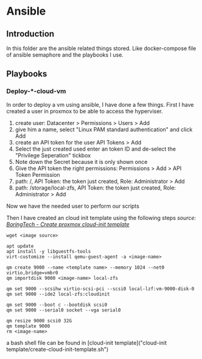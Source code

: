 # Ansible

## Introduction

In this folder are the ansible related things stored. Like docker-compose file of ansible semaphore and the playbooks I use.

## Playbooks

### Deploy-\*-cloud-vm

In order to deploy a vm using ansible, I have done a few things. First I have created a user in proxmox to be able to access the hyperviser.

1. create user: Datacenter > Permissions > Users > Add
2. give him a name, select "Linux PAM standard authentication" and click Add
3. create an API token for the user API Tokens > Add
4. Select the just created used enter an token ID and de-select the "Privilege Seperation" tickbox
5. Note down the Secret because it is only shown once
6. Give the API token the right permissions: Permissions > Add > API Token Permission
7. path: /, API Token: the token just created, Role: Administrator > Add
8. path: /storage/local-zfs, API Token: the token just created, Role: Administrator > Add

Now we have the needed user to perform our scripts

Then I have created an cloud init template using the following steps
_source: [BoringTech - Create proxmox cloud-init template](https://boringtech.net/blog/create-proxmox-cloud-init-templates/)_

```shell
wget <image source>

```

```shell
apt update
apt install -y libguestfs-tools
virt-customize --install qemu-guest-agent -a <image-name>
```

```shell
qm create 9000 --name <template name> --memory 1024 --net0 virtio,bridge=vmbr0
qm importdisk 9000 <image-name> local-zfs

qm set 9000 --scsihw virtio-scsi-pci --scsi0 local-lzf:vm-9000-disk-0
qm set 9000 --ide2 local-zfs:cloudinit

qm set 9000 --boot c --bootdisk scsi0
qm set 9000 --serial0 socket --vga serial0

qm resize 9000 scsi0 32G
qm template 9000
rm <image-name>
```

a bash shell file can be found in [cloud-init template]("cloud-init template/create-cloud-init-template.sh")
